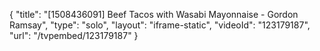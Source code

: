 {
    "title": "[1508436091] Beef Tacos with Wasabi Mayonnaise - Gordon Ramsay",
    "type": "solo",
    "layout": "iframe-static",
    "videoId": "123179187",
    "url": "\/tvpembed\/123179187"
}